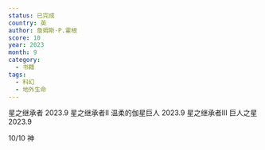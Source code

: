 ```yaml
---
status: 已完成
country: 英
author: 詹姆斯·P.霍根
score: 10
year: 2023
month: 9
category:
  - 书籍
tags:
  - 科幻
  - 地外生命
---
```

星之继承者 2023.9
星之继承者II 温柔的伽星巨人 2023.9
星之继承者III 巨人之星 2023.9

10/10 神
